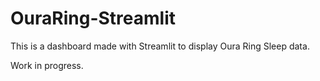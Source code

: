 # OuraRing-Streamlit

This is a dashboard made with Streamlit to display Oura Ring Sleep data.

Work in progress.
